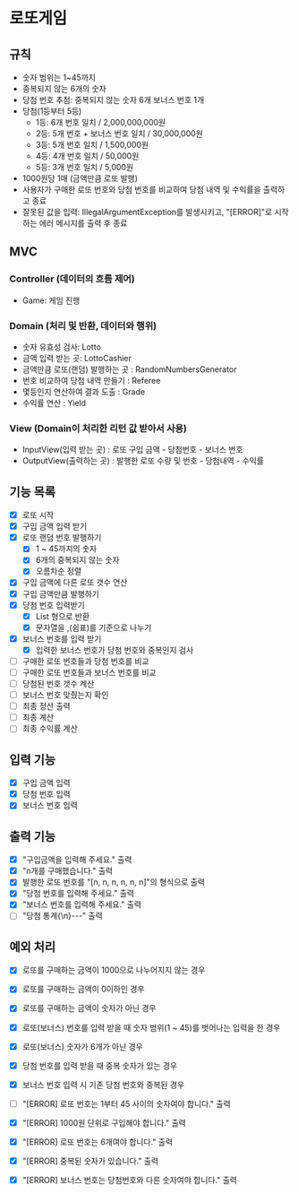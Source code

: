 # 로또게임

## 규칙
- 숫자 범위는 1~45까지
- 중복되지 않는 6개의 숫자
- 당첨 번호 추첨: 중복되지 않는 숫자 6개 보너스 번호 1개
- 당첨(1등부터 5등)
    - 1등: 6개 번호 일치 / 2,000,000,000원
    - 2등: 5개 번호 + 보너스 번호 일치 / 30,000,000원
    - 3등: 5개 번호 일치 / 1,500,000원
    - 4등: 4개 번호 일치 / 50,000원
    - 5등: 3개 번호 일치 / 5,000원
- 1000원당 1매 (금액만큼 로또 발행)
- 사용자가 구매한 로또 번호와 당첨 번호를 비교하여 당첨 내역 및 수익률을 출력하고 종료
- 잘못된 값을 입력: IllegalArgumentException를 발생시키고, "[ERROR]"로 시작하는 에러 메시지를 출력 후 종료

## MVC
### Controller (데이터의 흐름 제어)
- Game: 게임 진행

### Domain (처리 및 반환, 데이터와 행위)
- 숫자 유효성 검사: Lotto
- 금액 입력 받는 곳: LottoCashier
- 금액만큼 로또(랜덤) 발행하는 곳 : RandomNumbersGenerator
- 번호 비교하여 당첨 내역 만들기 : Referee
- 몇등인지 연산하여 결과 도출 : Grade
- 수익률 연산 : Yield

### View (Domain이 처리한 리턴 값 받아서 사용)
- InputView(입력 받는 곳) : 로또 구입 금액 - 당첨번호 - 보너스 번호
- OutputView(출력하는 곳) : 발행한 로또 수량 및 번호 - 당첨내역 - 수익률

## 기능 목록
- [X] 로또 시작
- [X] 구입 금액 입력 받기
- [X] 로또 랜덤 번호 발행하기
  - [X] 1 ~ 45까지의 숫자
  - [X] 6개의 중복되지 않는 숫자
  - [X] 오름차순 정렬
- [X] 구입 금액에 다른 로또 갯수 연산
- [X] 구입 금액만큼 발행하기
- [X] 당첨 번호 입력받기
  - [X] List<Integer> 형으로 반환
  - [X] 문자열을 ,(쉼표)를 기준으로 나누기
- [X] 보너스 번호를 입력 받기
  - [X] 입력한 보너스 번호가 당첨 번호와 중복인지 검사
- [ ] 구매한 로또 번호들과 당첨 번호를 비교
- [ ] 구매한 로또 번호들과 보너스 번호를 비교
- [ ] 당첨된 번호 갯수 계산
- [ ] 보너스 번호 맞췄는지 확인
- [ ] 최종 정산 출력
- [ ] 최종 계산
- [ ] 최종 수익률 계산

## 입력 기능
- [X] 구입 금액 입력
- [X] 당첨 번호 입력
- [X] 보너스 번호 입력

## 출력 기능
- [X] "구입금액을 입력해 주세요." 출력
- [X] "n개를 구매했습니다." 출력
- [X] 발행한 로또 번호를 "[n, n, n, n, n, n]"의 형식으로 출력
- [X] "당첨 번호를 입력해 주세요." 출력
- [X] "보너스 번호를 입력해 주세요." 출력
- [ ] "당첨 통계{\n}---" 출력

## 예외 처리
- [X] 로또를 구매하는 금액이 1000으로 나누어지지 않는 경우
- [X] 로또를 구매하는 금액이 0이하인 경우
- [X] 로또를 구매하는 금액이 숫자가 아닌 경우
- [X] 로또(보너스) 번호를 입력 받을 때 숫자 범위(1 ~ 45)를 벗어나는 입력을 한 경우
- [X] 로또(보너스) 숫자가 6개가 아닌 경우
- [X] 당첨 번호를 입력 받을 때 중복 숫자가 있는 경우
- [X] 보너스 번호 입력 시 기존 당첨 번호와 중복된 경우

- [ ] "[ERROR] 로또 번호는 1부터 45 사이의 숫자여야 합니다." 출력
- [X] "[ERROR] 1000원 단위로 구입해야 합니다." 출력
- [X] "[ERROR] 로또 번호는 6개여야 합니다." 출력
- [X] "[ERROR] 중복된 숫자가 있습니다." 출력
- [X] "[ERROR] 보너스 번호는 당첨번호와 다른 숫자여야 합니다." 출력
